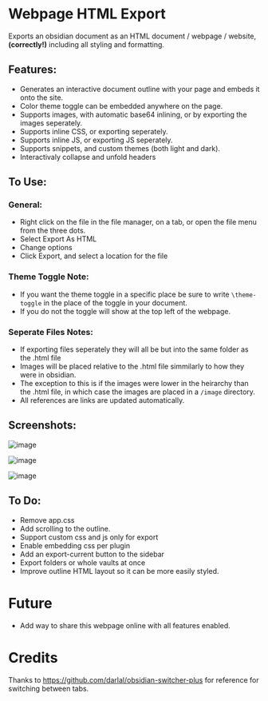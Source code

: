 # Webpage HTML Export

Exports an obsidian document as an HTML document / webpage / website, **(correctly!)** including all styling and formatting.

## Features:
- Generates an interactive document outline with your page and embeds it onto the site.
- Color theme toggle can be embedded anywhere on the page.
- Supports images, with automatic base64 inlining, or by exporting the images seperately.
- Supports inline CSS, or exporting seperately.
- Supports inline JS, or exporting JS seperately.
- Supports snippets, and custom themes (both light and dark).
- Interactivaly collapse and unfold headers

## To Use:

### General:
- Right click on the file in the file manager, on a tab, or open the file menu from the three dots.
- Select Export As HTML
- Change options
- Click Export, and select a location for the file

### Theme Toggle Note:
- If you want the theme toggle in a specific place be sure to write `\theme-toggle` in the place of the toggle in your document.
- If you do not the toggle will show at the top left of the webpage.

### Seperate Files Notes:
- If exporting files seperately they will all be but into the same folder as the .html file
- Images will be placed relative to the .html file simmilarly to how they were in obsidian.
- The exception to this is if the images were lower in the heirarchy than the .html file, in which case the images are placed in a `/image` directory.
- All references are links are updated automatically.

## Screenshots:

![image](https://user-images.githubusercontent.com/39423700/201362684-3287506e-5457-429e-bdd5-09fefeb4b5d9.png)

![image](https://user-images.githubusercontent.com/39423700/201362844-d64e0d03-3c8c-4f98-a5b1-45e530181f6f.png)

![image](https://user-images.githubusercontent.com/39423700/201350548-bafd781e-3687-4012-b818-65a7b7033a78.png)

## To Do:
- Remove app.css
- Add scrolling to the outline.
- Support custom css and js only for export
- Enable embedding css per plugin
- Add an export-current button to the sidebar
- Export folders or whole vaults at once
- Improve outline HTML layout so it can be more easily styled.

# Future
- Add way to share this webpage online with all features enabled.

# Credits
Thanks to https://github.com/darlal/obsidian-switcher-plus for reference for switching between tabs.
